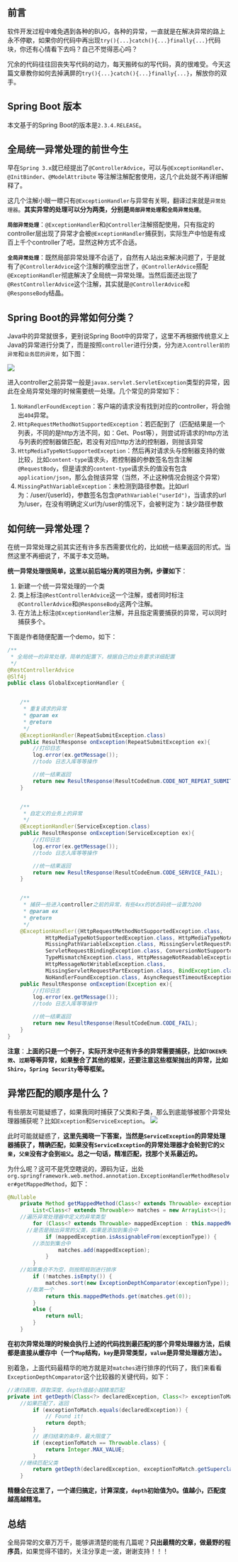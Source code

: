

## 前言
软件开发过程中难免遇到各种的BUG，各种的异常，一直就是在解决异常的路上永不停歇，如果你的代码中再出现`try(){...}catch(){...}finally{...}`代码块，你还有心情看下去吗？自己不觉得恶心吗？

冗余的代码往往回丧失写代码的动力，每天搬砖似的写代码，真的很难受。今天这篇文章教你如何去掉满屏的`try(){...}catch(){...}finally{...}`，解放你的双手。

## Spring Boot 版本
本文基于的Spring Boot的版本是`2.3.4.RELEASE`。

## 全局统一异常处理的前世今生
早在`Spring 3.x`就已经提出了`@ControllerAdvice`，可以与`@ExceptionHandler`、`@InitBinder`、`@ModelAttribute` 等注解注解配套使用，这几个此处就不再详细解释了。

这几个注解小眼一瞟只有`@ExceptionHandler`与异常有关啊，翻译过来就是`异常处理器`。**其实异常的处理可以分为两类，分别是`局部异常处理`和`全局异常处理`**。

**`局部异常处理`**：`@ExceptionHandler`和`@Controller`注解搭配使用，只有指定的controller层出现了异常才会被`@ExceptionHandler`捕获到，实际生产中怕是有成百上千个controller了吧，显然这种方式不合适。

**`全局异常处理`**：既然局部异常处理不合适了，自然有人站出来解决问题了，于是就有了`@ControllerAdvice`这个注解的横空出世了，`@ControllerAdvice`搭配`@ExceptionHandler`彻底解决了全局统一异常处理。当然后面还出现了`@RestControllerAdvice`这个注解，其实就是`@ControllerAdvice`和`@ResponseBody`结晶。

## Spring Boot的异常如何分类？

Java中的异常就很多，更别说Spring Boot中的异常了，这里不再根据传统意义上Java的异常进行分类了，而是按照`controller`进行分类，分为`进入controller前的异常`和`业务层的异常`，如下图：

![](https://img.java-family.cn/Spring%20Boot%E7%AC%AC%E5%85%AB%E5%BC%B9%EF%BC%8C%E5%85%A8%E5%B1%80%E5%BC%82%E5%B8%B8/1.png)

进入controller之前异常一般是`javax.servlet.ServletException`类型的异常，因此在全局异常处理的时候需要统一处理。几个常见的异常如下：
1. `NoHandlerFoundException`：客户端的请求没有找到对应的controller，将会抛出`404`异常。
2. `HttpRequestMethodNotSupportedException`：若匹配到了（匹配结果是一个列表，不同的是http方法不同，如：Get、Post等），则尝试将请求的http方法与列表的控制器做匹配，若没有对应http方法的控制器，则抛该异常
3. `HttpMediaTypeNotSupportedException`：然后再对请求头与控制器支持的做比较，比如`content-type`请求头，若控制器的参数签名包含注解`@RequestBody`，但是请求的`content-type`请求头的值没有包含`application/json`，那么会抛该异常（当然，不止这种情况会抛这个异常）
4. `MissingPathVariableException`：未检测到路径参数。比如url为：/user/{userId}，参数签名包含`@PathVariable("userId")`，当请求的url为/user，在没有明确定义url为/user的情况下，会被判定为：缺少路径参数

## 如何统一异常处理？
在统一异常处理之前其实还有许多东西需要优化的，比如统一结果返回的形式。当然这里不再细说了，不属于本文范畴。

**统一异常处理很简单，这里以前后端分离的项目为例，步骤如下**：
1. 新建一个统一异常处理的一个类
2. 类上标注`@RestControllerAdvice`这一个注解，或者同时标注`@ControllerAdvice`和`@ResponseBody`这两个注解。
3. 在方法上标注`@ExceptionHandler`注解，并且指定需要捕获的异常，可以同时捕获多个。

下面是作者随便配置一个demo，如下：
```java
/**
 * 全局统一的异常处理，简单的配置下，根据自己的业务要求详细配置
 */
@RestControllerAdvice
@Slf4j
public class GlobalExceptionHandler {


    /**
     * 重复请求的异常
     * @param ex
     * @return
     */
    @ExceptionHandler(RepeatSubmitException.class)
    public ResultResponse onException(RepeatSubmitException ex){
        //打印日志
        log.error(ex.getMessage());
        //todo 日志入库等等操作

        //统一结果返回
        return new ResultResponse(ResultCodeEnum.CODE_NOT_REPEAT_SUBMIT);
    }


    /**
     * 自定义的业务上的异常
     */
    @ExceptionHandler(ServiceException.class)
    public ResultResponse onException(ServiceException ex){
        //打印日志
        log.error(ex.getMessage());
        //todo 日志入库等等操作

        //统一结果返回
        return new ResultResponse(ResultCodeEnum.CODE_SERVICE_FAIL);
    }


    /**
     * 捕获一些进入controller之前的异常，有些4xx的状态码统一设置为200
     * @param ex
     * @return
     */
    @ExceptionHandler({HttpRequestMethodNotSupportedException.class,
            HttpMediaTypeNotSupportedException.class, HttpMediaTypeNotAcceptableException.class,
            MissingPathVariableException.class, MissingServletRequestParameterException.class,
            ServletRequestBindingException.class, ConversionNotSupportedException.class,
            TypeMismatchException.class, HttpMessageNotReadableException.class,
            HttpMessageNotWritableException.class,
            MissingServletRequestPartException.class, BindException.class,
            NoHandlerFoundException.class, AsyncRequestTimeoutException.class})
    public ResultResponse onException(Exception ex){
        //打印日志
        log.error(ex.getMessage());
        //todo 日志入库等等操作

        //统一结果返回
        return new ResultResponse(ResultCodeEnum.CODE_FAIL);
    }
}
```

**注意**：**上面的只是一个例子，实际开发中还有许多的异常需要捕获，比如`TOKEN失效`、`过期`等等异常，如果整合了其他的框架，还要注意这些框架抛出的异常，比如`Shiro`，`Spring Security`等等框架。**

## 异常匹配的顺序是什么？
有些朋友可能疑惑了，如果我同时捕获了父类和子类，那么到底能够被那个异常处理器捕获呢？比如`Exception`和`ServiceException`。
![](https://img.java-family.cn/Spring%20Boot%E7%AC%AC%E5%85%AB%E5%BC%B9%EF%BC%8C%E5%A6%82%E4%BD%95%E6%89%A9%E5%B1%95%E5%85%A8%E9%9D%A2%E6%8E%A5%E5%8F%A3MVC/1.jpg)

此时可能就疑惑了，**这里先揭晓一下答案，当然是`ServiceException`的异常处理器捕获了，精确匹配，如果没有`ServiceException`的异常处理器才会轮到它的`父亲`，`父亲`没有才会到`祖父`。总之一句话，精准匹配，找那个关系最近的。**

为什么呢？这可不是凭空瞎说的，源码为证，出处`org.springframework.web.method.annotation.ExceptionHandlerMethodResolver#getMappedMethod`，如下：
```java
@Nullable
	private Method getMappedMethod(Class<? extends Throwable> exceptionType) {
		List<Class<? extends Throwable>> matches = new ArrayList<>();
    //遍历异常处理器中定义的异常类型
		for (Class<? extends Throwable> mappedException : this.mappedMethods.keySet()) {
      //是否是抛出异常的父类，如果是添加到集合中
			if (mappedException.isAssignableFrom(exceptionType)) {    
        //添加到集合中
				matches.add(mappedException);  
			}
		}
    //如果集合不为空，则按照规则进行排序
		if (!matches.isEmpty()) {
			matches.sort(new ExceptionDepthComparator(exceptionType));
      //取第一个
			return this.mappedMethods.get(matches.get(0));
		}
		else {
			return null;
		}
	}
```

**在初次异常处理的时候会执行上述的代码找到最匹配的那个异常处理器方法，后续都是直接从缓存中（一个`Map`结构，`key`是异常类型，`value`是异常处理器方法）。**

别着急，上面代码最精华的地方就是对`matches`进行排序的代码了，我们来看看`ExceptionDepthComparator`这个比较器的关键代码，如下：
```java
//递归调用，获取深度，depth值越小越精准匹配
private int getDepth(Class<?> declaredException, Class<?> exceptionToMatch, int depth) {
    //如果匹配了，返回
		if (exceptionToMatch.equals(declaredException)) {
			// Found it!
			return depth;
		}
		// 递归结束的条件，最大限度了
		if (exceptionToMatch == Throwable.class) {
			return Integer.MAX_VALUE;
		}
    //继续匹配父类
		return getDepth(declaredException, exceptionToMatch.getSuperclass(), depth + 1);
	}
```

**精髓全在这里了，一个递归搞定，计算深度，`depth`初始值为0。值越小，匹配度越高越精准。**


## 总结

全局异常的文章万万千，能够讲清楚的能有几篇呢？**只出最精的文章，做最野的程序员**，如果觉得不错的，关注分享走一波，谢谢支持！！！







